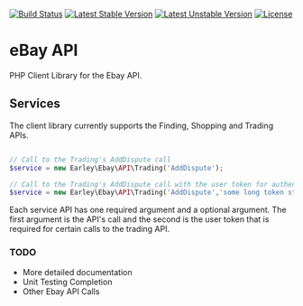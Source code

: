 [![Build Status](https://travis-ci.org/rearley/ebay.svg?branch=master)](https://travis-ci.org/rearley/ebay)
[![Latest Stable Version](https://poser.pugx.org/rearley/ebay/v/stable.svg)](https://packagist.org/packages/rearley/ebay)
[![Latest Unstable Version](https://poser.pugx.org/rearley/ebay/v/unstable.svg)](https://packagist.org/packages/rearley/ebay)
[![License](https://poser.pugx.org/rearley/ebay/license.svg)](https://packagist.org/packages/rearley/ebay)

eBay API
========
PHP Client Library for the Ebay API.

## Services
The client library currently supports the Finding, Shopping and Trading APIs. 

```php

// Call to the Trading's AddDispute call
$service = new Earley\Ebay\API\Trading('AddDispute');

// Call to the Trading's AddDispute call with the user token for authentication
$service = new Earley\Ebay\API\Trading('AddDispute','some long token string');

```

Each service API has one required argument and a optional argument. The first argument is the API's call and the second
is the user token that is required for certain calls to the trading API.

### TODO
* More detailed documentation
* Unit Testing Completion
* Other Ebay API Calls
